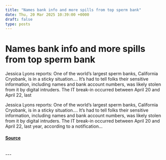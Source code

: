 ```yaml
---
title: "Names bank info and more spills from top sperm bank"
date: Thu, 20 Mar 2025 10:39:00 +0000
draft: false
type: posts
---
```

# Names bank info and more spills from top sperm bank





Jessica Lyons reports: One of the world&#8217;s largest sperm banks, California Cryobank, is in a sticky situation.… It&#8217;s had to tell folks their sensitive information, including names and bank account numbers, was likely stolen from it by digital intruders. The IT break-in occurred between April 20 and April 22, last

Jessica Lyons reports: One of the world’s largest sperm banks, California Cryobank, is in a sticky situation.… It’s had to tell folks their sensitive information, including names and bank account numbers, was likely stolen from it by digital intruders. The IT break-in occurred between April 20 and April 22, last year, according to a notification...

#### [Source](https://databreaches.net/2025/03/20/names-bank-info-and-more-spills-from-top-sperm-bank/)

<br/>
---
